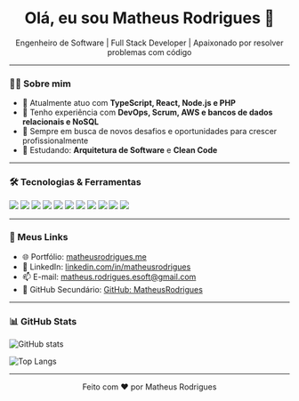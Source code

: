 <h1 align="center">Olá, eu sou Matheus Rodrigues 👋</h1>

<p align="center">
  Engenheiro de Software | Full Stack Developer | Apaixonado por resolver problemas com código
</p>

---

### 👨‍💻 Sobre mim

- 💼 Atualmente atuo com **TypeScript, React, Node.js e PHP**
- 🎯 Tenho experiência com **DevOps, Scrum, AWS e bancos de dados relacionais e NoSQL**
- 🚀 Sempre em busca de novos desafios e oportunidades para crescer profissionalmente
- 🧠 Estudando: **Arquitetura de Software** e **Clean Code**

---

### 🛠️ Tecnologias & Ferramentas

<p align="left">
  <img src="https://img.shields.io/badge/-TypeScript-3178C6?style=flat&logo=typescript&logoColor=white" />
  <img src="https://img.shields.io/badge/-JavaScript-F7DF1E?style=flat&logo=javascript&logoColor=black" />
  <img src="https://img.shields.io/badge/-React-61DAFB?style=flat&logo=react&logoColor=black" />
  <img src="https://img.shields.io/badge/-Next.js-000000?style=flat&logo=next.js&logoColor=white" />
  <img src="https://img.shields.io/badge/-Tailwind-38B2AC?style=flat&logo=tailwind-css&logoColor=white" />
  <img src="https://img.shields.io/badge/-PHP-777BB4?style=flat&logo=php&logoColor=white" />
  <img src="https://img.shields.io/badge/-MySQL-4479A1?style=flat&logo=mysql&logoColor=white" />
  <img src="https://img.shields.io/badge/-PostgreSQL-4169E1?style=flat&logo=postgresql&logoColor=white" />
  <img src="https://img.shields.io/badge/-Node.js-339933?style=flat&logo=node.js&logoColor=white" />
  <img src="https://img.shields.io/badge/-AWS-232F3E?style=flat&logo=amazon-aws&logoColor=white" />
  <img src="https://img.shields.io/badge/-Docker-2496ED?style=flat&logo=docker&logoColor=white" />
</p>

---

### 📌 Meus Links

- 🌐 Portfólio: [matheusrodrigues.me](https://web-profile-ivory.vercel.app)
- 💼 LinkedIn: [linkedin.com/in/matheusrodrigues](https://www.linkedin.com/in/matheus-rodrigues-in/)
- 📫 E-mail: [matheus.rodrigues.esoft@gmail.com](mailto:matheus.rodrigues.esoft@gmail.com)
- 🐙 GitHub Secundário: [GitHub: MatheusRodrigues](https://github.com/MTheusRodrigues)

---

### 📊 GitHub Stats

<p align="left">
  <img src="https://github-readme-stats.vercel.app/api?username=MTheusRodrigues&show_icons=true&theme=radical" alt="GitHub stats" />
</p>
<p align="left">
  <img src="https://github-readme-stats.vercel.app/api/top-langs/?username=MTheusRodrigues&layout=compact&theme=radical" alt="Top Langs" />
</p>

---

<p align="center">
  Feito com ❤️ por Matheus Rodrigues
</p>
